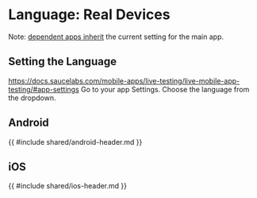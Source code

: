 #  Language: Real Devices
Note: [dependent apps inherit](https://docs.saucelabs.com/dev/test-configuration-options/#appiumotherapps:~:text=Dependent%20apps%20inherit%20the%20configuration%20of%20the%20main%20app%20under%20test) the current setting for the main app. 

## Setting the Language
https://docs.saucelabs.com/mobile-apps/live-testing/live-mobile-app-testing/#app-settings
Go to your app Settings. Choose the language from the dropdown.

## Android
{{ #include shared/android-header.md }}

## iOS
{{ #include shared/ios-header.md }}

